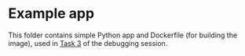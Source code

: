 # Example app

This folder contains simple Python app and Dockerfile (for building the image), used in [Task 3](../debugging-session/3/)
of the debugging session.